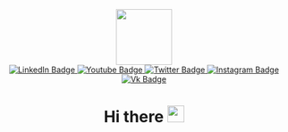 <div id="header" align="center">
  <img src="https://banner2.cleanpng.com/20180512/lqq/kisspng-computer-icons-encapsulated-postscript-clip-art-5af67d2556db60.7996591915261033333558.jpg" width="100px"/>
  <div id="badges">
    <a href="your-linkedin-URL">
      <img src="https://img.shields.io/badge/LinkedIn-blue?style=for-the-badge&logo=linkedin&logoColor=white" alt="LinkedIn Badge"/>
    </a>
    <a href="your-youtube-URL">
      <img src="https://img.shields.io/badge/YouTube-red?style=for-the-badge&logo=youtube&logoColor=white" alt="Youtube Badge"/>
    </a>
    <a href="your-twitter-URL">
      <img src="https://img.shields.io/badge/Twitter-blue?style=for-the-badge&logo=twitter&logoColor=white" alt="Twitter Badge"/>
    </a>
    <a href="your-instagram-URL">
      <img src="https://img.shields.io/badge/Instagram-purple?style=for-the-badge&logo=instagram&logoColor=white" alt="Instagram Badge"/>
    </a>
    <a href="your-VK-URL">
      <img src="https://img.shields.io/badge/Вконтакте-blue?style=for-the-badge&logo=VK&logoColor=white" alt="Vk Badge"/>
    </a>
  </div>
  <img src="https://komarev.com/ghpvc/?username=Alexandr-Kotov&style=flat-square&color=blue" alt=""/>
  <h1>
    Hi there
    <img src="https://media.giphy.com/media/hvRJCLFzcasrR4ia7z/giphy.gif" width="30px"/>
  </h1>
</div>
